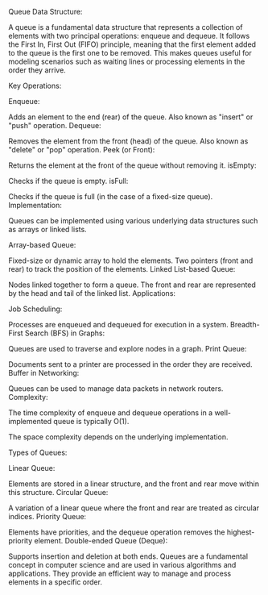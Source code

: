Queue Data Structure:

A queue is a fundamental data structure that represents a collection of elements with two principal operations: enqueue and dequeue. It follows the First In, First Out (FIFO) principle, meaning that the first element added to the queue is the first one to be removed. This makes queues useful for modeling scenarios such as waiting lines or processing elements in the order they arrive.

Key Operations:

Enqueue:

Adds an element to the end (rear) of the queue.
Also known as "insert" or "push" operation.
Dequeue:

Removes the element from the front (head) of the queue.
Also known as "delete" or "pop" operation.
Peek (or Front):

Returns the element at the front of the queue without removing it.
isEmpty:

Checks if the queue is empty.
isFull:

Checks if the queue is full (in the case of a fixed-size queue).
Implementation:

Queues can be implemented using various underlying data structures such as arrays or linked lists.

Array-based Queue:

Fixed-size or dynamic array to hold the elements.
Two pointers (front and rear) to track the position of the elements.
Linked List-based Queue:

Nodes linked together to form a queue.
The front and rear are represented by the head and tail of the linked list.
Applications:

Job Scheduling:

Processes are enqueued and dequeued for execution in a system.
Breadth-First Search (BFS) in Graphs:

Queues are used to traverse and explore nodes in a graph.
Print Queue:

Documents sent to a printer are processed in the order they are received.
Buffer in Networking:

Queues can be used to manage data packets in network routers.
Complexity:

The time complexity of enqueue and dequeue operations in a well-implemented queue is typically O(1).

The space complexity depends on the underlying implementation.

Types of Queues:

Linear Queue:

Elements are stored in a linear structure, and the front and rear move within this structure.
Circular Queue:

A variation of a linear queue where the front and rear are treated as circular indices.
Priority Queue:

Elements have priorities, and the dequeue operation removes the highest-priority element.
Double-ended Queue (Deque):

Supports insertion and deletion at both ends.
Queues are a fundamental concept in computer science and are used in various algorithms and applications. They provide an efficient way to manage and process elements in a specific order.





